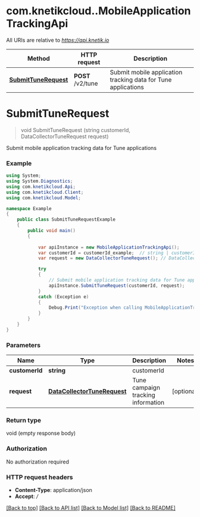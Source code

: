 # com.knetikcloud..MobileApplicationTrackingApi

All URIs are relative to *https://api.knetik.io*

Method | HTTP request | Description
------------- | ------------- | -------------
[**SubmitTuneRequest**](MobileApplicationTrackingApi.md#submittunerequest) | **POST** /v2/tune | Submit mobile application tracking data for Tune applications


<a name="submittunerequest"></a>
# **SubmitTuneRequest**
> void SubmitTuneRequest (string customerId, DataCollectorTuneRequest request)

Submit mobile application tracking data for Tune applications

### Example
```csharp
using System;
using System.Diagnostics;
using com.knetikcloud.Api;
using com.knetikcloud.Client;
using com.knetikcloud.Model;

namespace Example
{
    public class SubmitTuneRequestExample
    {
        public void main()
        {
            
            var apiInstance = new MobileApplicationTrackingApi();
            var customerId = customerId_example;  // string | customerId
            var request = new DataCollectorTuneRequest(); // DataCollectorTuneRequest | Tune campaign tracking information (optional) 

            try
            {
                // Submit mobile application tracking data for Tune applications
                apiInstance.SubmitTuneRequest(customerId, request);
            }
            catch (Exception e)
            {
                Debug.Print("Exception when calling MobileApplicationTrackingApi.SubmitTuneRequest: " + e.Message );
            }
        }
    }
}
```

### Parameters

Name | Type | Description  | Notes
------------- | ------------- | ------------- | -------------
 **customerId** | **string**| customerId | 
 **request** | [**DataCollectorTuneRequest**](DataCollectorTuneRequest.md)| Tune campaign tracking information | [optional] 

### Return type

void (empty response body)

### Authorization

No authorization required

### HTTP request headers

 - **Content-Type**: application/json
 - **Accept**: */*

[[Back to top]](#) [[Back to API list]](../README.md#documentation-for-api-endpoints) [[Back to Model list]](../README.md#documentation-for-models) [[Back to README]](../README.md)

